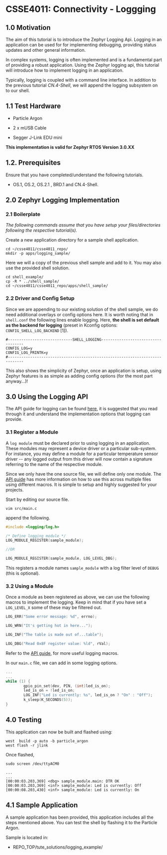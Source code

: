 # CSSE4011: Connectivity - Loggging

## **1.0 Motivation**

The aim of this tutorial is to introduce the Zephyr Logging Api. Logging in an application can be used for for implementing debugging, providing status updates and other general information. 

In complex systems, logging is often implemented and is a fundamental part of providing a robust application. Using the Zephyr logging api, this tutorial will introduce how to implement logging in an application. 

Typically, logging is coupled with a command line interface. In addition to the previous tutorial *CN.4-Shell*, we will append the logging subsystem on to our shell.

## 1.1 Test Hardware

* Particle Argon
  
* 2 x mUSB Cable

* Segger J-Link EDU mini

**This implementation is valid for Zephyr RTOS Version 3.0.XX**

## 1.2. Prerequisites

Ensure that you have completed/understand the following tutorials. 

* OS.1, OS.2, OS.2.1 , BRD.1 and CN.4-Shell. 

## **2.0 Zephyr Logging Implementation**

### **2.1 Boilerplate**

*The following commands assume that you have setup your files/directories following the respective tutorial(s).*

Create a new application directory for a sample shell application. 

```shell
cd ~/csse4011/csse4011_repo/
mkdir -p apps/logging_sample/
```

Here we will a copy of the previous shell sample and add to it. You may also use the provided shell solution.

```shell
cd shell_example/
cp -R * ../shell_sample/
cd ~/csse4011/csse4011_repo/apps/shell_sample/
```

### **2.2 Driver and Config Setup**

Since we are appending to our existing solution of the shell sample, we do need additional overlays or config options here. It is worth noting that in `shell.conf` the following lines enable logging. Here, **the shell is set default as the backend for logging** (preset in Kconfig options: `CONFIG_SHELL_LOG_BACKEND` [1]).

```CONF
#-----------------------------SHELL_LOGGING-----------------------------------
CONFIG_LOG=y
CONFIG_LOG_PRINTK=y
#-----------------------------------------------------------------------------
```

This also shows the simplicity of Zephyr, once an application is setup, using Zephyr features is as simple as adding config options (for the most part anyway...)!

## **3.0 Using the Logging API**

The API guide for logging can be found [here](https://docs.zephyrproject.org/latest/reference/logging/index.html), it is suggested that you read through it and understand the implementation options that logging can provide.


### **3.1 Register a Module**

A `log module` must be declared prior to using logging in an application. These modules may represent a device driver or a particular sub-system. For instance, you may define a module for a particular temperature sensor driver -- any logged output from this driver will now contain a signature referring to the name of the respective module. 

Since we only have the one source file, we will define only one module. The [API guide](https://docs.zephyrproject.org/latest/reference/logging/index.html) has more information on how to use this across multiple files using different macros. It is simple to setup and highly suggested for your projects. 

Start by editing our source file. 
```shell
vim src/main.c
```
append the following.
```C
#include <logging/log.h>

/* Define logging module */
LOG_MODULE_REGISTER(sample_module);

//OR

LOG_MODULE_REGISTER(sample_module, LOG_LEVEL_DBG);
```

This registers a module names `sample_module` with a log filter level of `DEBUG` (this is optional). 

### **3.2 Using a Module**

Once a module as been registered as above, we can use the following macros to implement the logging. Keep in mind that if you have set a `LOG_LEVEL_X` some of these may be filtered out.

```C
LOG_ERR("Some error message: %d", errno);

LOG_WRN("It's getting hot in here...");

LOG_INF("The table is made out of...table");

LOG_DBG("Read 0x8F register value: %ld", rVal);
```

Refer to the [API guide](https://docs.zephyrproject.org/latest/reference/logging/index.html), for more useful logging macros. 

In our `main.c` file, we can add in some logging options. 

```C
...
...
while (1) {
        gpio_pin_set(dev, PIN, (int)led_is_on);
        led_is_on = !led_is_on;
        LOG_INF("Led is currently: %s", led_is_on ? "On" : "Off");
        k_sleep(K_SECONDS(5));
}

```

## **4.0 Testing**

This application can now be built and flashed using:
```shell
west  build -p auto -b particle_argon
west flash -r jlink 
```

Once flashed,
```shell
sudo screen /dev/ttyACM0
```

```
...
...
[00:00:03.203,369] <dbg> sample_module.main: DTR OK
[00:00:03.203,369] <inf> sample_module: Led is currently: Off
[00:00:08.203,430] <inf> sample_module: Led is currently: On
```

## **4.1 Sample Application**

A sample application has been provided, this application includes all the steps mentioned above. You can test the shell by flashing it to the Particle Argon.

Sample is located in:

* REPO_TOP/tute_solutions/logging_example/
